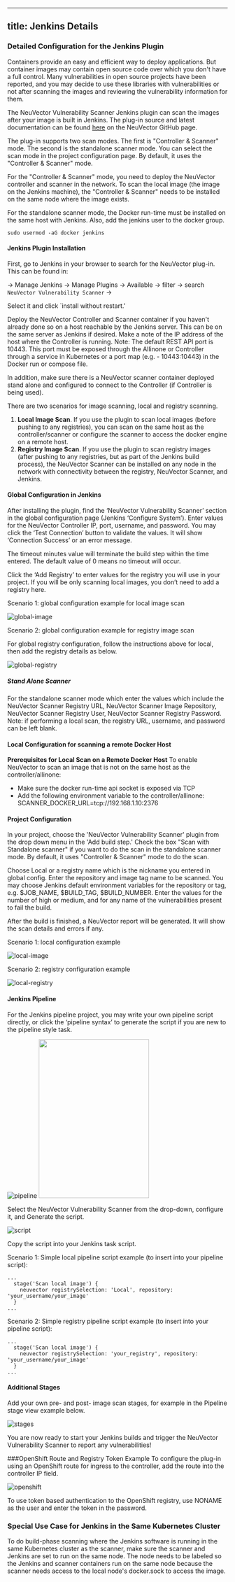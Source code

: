 

---
title: Jenkins Details
---

### Detailed Configuration for the Jenkins Plugin

Containers provide an easy and efficient way to deploy applications. But container images may contain open source code over which you don't have a full control. Many vulnerabilities in open source projects have been reported, and you may decide to use these libraries with vulnerabilities or not after scanning the images and reviewing the vulnerability information for them.

The NeuVector Vulnerability Scanner Jenkins plugin can scan the images after your image is built in Jenkins. The plug-in source and latest documentation can be found [here](https://github.com/jenkinsci/neuvector-vulnerability-scanner-plugin) on the NeuVector GitHub page.

The plug-in supports two scan modes. The first is "Controller & Scanner" mode. The second is the standalone scanner mode. You can select the scan mode in the project configuration page. By default, it uses the "Controller & Scanner" mode.

For the "Controller & Scanner" mode, you need to deploy the NeuVector controller and scanner in the network. To scan the local image (the image on the Jenkins machine), the "Controller & Scanner" needs to be installed on the same node where the image exists.

For the standalone scanner mode, the Docker run-time must be installed on the same host with Jenkins. Also, add the jenkins user to the docker group.

```
sudo usermod -aG docker jenkins
```

#### Jenkins Plugin Installation
First, go to Jenkins in your browser to search for the NeuVector plug-in. This can be found in:

-&gt; Manage Jenkins -&gt; Manage Plugins -&gt; Available -&gt; filter -&gt; search `NeuVector Vulnerability Scanner` -&gt;

Select it and click `install without restart.'

Deploy the NeuVector Controller and Scanner container if you haven't already done so on a host reachable by the Jenkins server. This can be on the same server as Jenkins if desired. Make a note of the IP address of the host where the Controller is running. Note: The default REST API port is 10443. This port must be exposed through the Allinone or Controller through a service in Kubernetes or a port map (e.g. - 10443:10443) in the Docker run or compose file.

In addition, make sure there is a NeuVector scanner container deployed stand alone and configured to connect to the Controller (if Controller is being used).

There are two scenarios for image scanning, local and registry scanning.
<ol>
 	<li><strong>Local Image Scan</strong>. If you use the plugin to scan local images (before pushing to any registries), you can scan on the same host as the controller/scanner or configure the scanner to access the docker engine on a remote host.</li>
 	<li><strong>Registry Image Scan</strong>. If you use the plugin to scan registry images (after pushing to any registries, but as part of the Jenkins build process), the NeuVector Scanner can be installed on any node in the network with connectivity between the registry, NeuVector Scanner, and Jenkins.</li>
</ol>

#### Global Configuration in Jenkins
After installing the plugin, find the ‘NeuVector Vulnerability Scanner’ section in the global configuration page (Jenkins ‘Configure System’). Enter values for the NeuVector Controller IP, port, username, and password. You may click the ‘Test Connection’ button to validate the values. It will show ‘Connection Success’ or an error message.

The timeout minutes value will terminate the build step within the time entered. The default value of 0 means no timeout will occur.

Click the ‘Add Registry’ to enter values for the registry you will use in your project. If you will be only scanning local images, you don’t need to add a registry here.

Scenario 1: global configuration example for local image scan

![global-image](/img/06.scanning/03.build/01.jenkins/jenkins1a.png)

Scenario 2: global configuration example for registry image scan

For global registry configuration, follow the instructions above for local, then add the registry details as below.

![global-registry](/img/06.scanning/03.build/01.jenkins/registry_console.png)

##### Stand Alone Scanner

For the standalone scanner mode which enter the values which include the NeuVector Scanner Registry URL, NeuVector Scanner Image Repository, NeuVector Scanner Registry User, NeuVector Scanner Registry Password. Note: if performing a local scan, the registry URL, username, and password can be left blank.



#### Local Configuration for scanning a remote Docker Host

<strong>Prerequisites for Local Scan on a Remote Docker Host</strong>
To enable NeuVector to scan an image that is not on the same host as the controller/allinone:
+ Make sure the docker run-time api socket is exposed via TCP
+ Add the following environment variable to the controller/allinone: SCANNER_DOCKER_URL=tcp://192.168.1.10:2376

#### Project Configuration
In your project, choose the 'NeuVector Vulnerability Scanner' plugin from the drop down menu in the 'Add build step.' Check the box "Scan with Standalone scanner" if you want to do the scan in the standalone scanner mode. By default, it uses "Controller & Scanner" mode to do the scan.

Choose Local or a registry name which is the nickname you entered in global config. Enter the repository and image tag name to be scanned. You may choose Jenkins default environment variables for the repository or tag, e.g. $JOB_NAME, $BUILD_TAG, $BUILD_NUMBER. Enter the values for the number of high or medium, and for any name of the vulnerabilities present to fail the build.

After the build is finished, a NeuVector report will be generated. It will show the scan details and errors if any.

Scenario 1: local configuration example

![local-image](/img/06.scanning/03.build/01.jenkins/jenkins_local.png)

Scenario 2: registry configuration example

![local-registry](/img/06.scanning/03.build/01.jenkins/jenkins_registry.png)


#### Jenkins Pipeline
For the Jenkins pipeline project, you may write your own pipeline script directly, or click the ‘pipeline syntax’ to generate the script if you are new to the pipeline style task.

![pipeline](/img/06.scanning/03.build/01.jenkins/jenkins5a.png)
<img class="alignnone size-full wp-image-4252" src="https://neuvector.com/wp-content/uploads/2018/07/jenkins5a.png" alt="" width="252" height="363" />

Select the NeuVector Vulnerability Scanner from the drop-down, configure it, and Generate the script.

![script](/img/06.scanning/03.build/01.jenkins/jenkins6a.png)

Copy the script into your Jenkins task script.

Scenario 1: Simple local pipeline script example (to insert into your pipeline script):
<pre>
<code>...
  stage('Scan local image') {
    neuvector registrySelection: 'Local', repository: 'your_username/your_image'
  }
...</code>
</pre>

Scenario 2: Simple registry pipeline script example (to insert into your pipeline script):
<pre>
<code>...
  stage('Scan local image') {
    neuvector registrySelection: 'your_registry', repository: 'your_username/your_image'
  }
...</code>
</pre>


#### Additional Stages
Add your own pre- and post- image scan stages, for example in the Pipeline stage view example below.

![stages](/img/06.scanning/03.build/01.jenkins/jenkins7a.png)

You are now ready to start your Jenkins builds and trigger the NeuVector Vulnerability Scanner to report any vulnerabilities!

###OpenShift Route and Registry Token Example
To configure the plug-in using an OpenShift route for ingress to the controller, add the route into the controller IP field.

![openshift](/img/06.scanning/03.build/01.jenkins/rhos_jenkins_route.png)

To use token based authentication to the OpenShift registry, use NONAME as the user and enter the token in the password.

### Special Use Case for Jenkins in the Same Kubernetes Cluster
To do build-phase scanning where the Jenkins software is running in the same Kubernetes cluster as the scanner, make sure the scanner and Jenkins are set to run on the same node. The node needs to be labeled so the Jenkins and scanner containers run on the same node because the scanner needs access to the local node's docker.sock to access the image.

